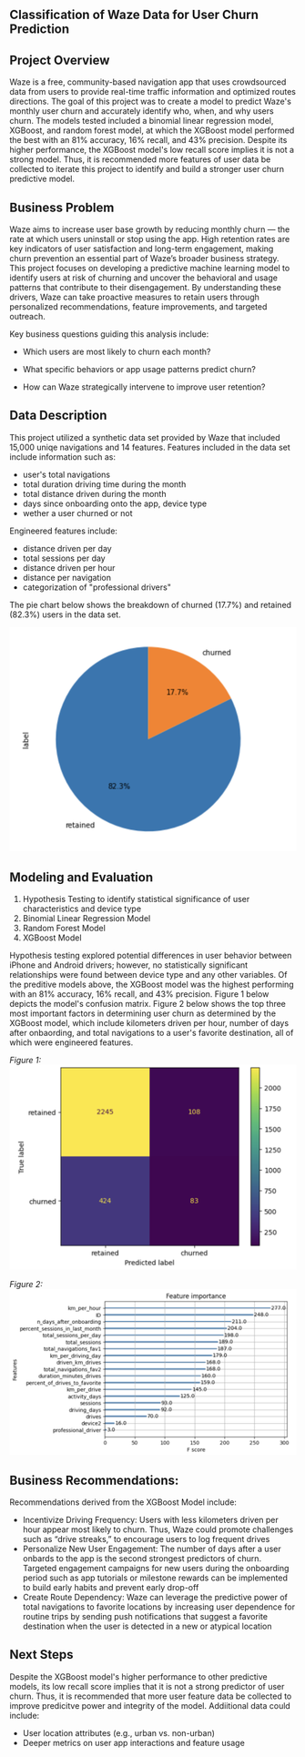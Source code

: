 ## Classification of Waze Data for User Churn Prediction

## Project Overview 
Waze is a free, community-based navigation app that uses crowdsourced data from users to provide real-time traffic information and optimized routes directions. The goal of this project was to create a model to predict Waze's monthly user churn and accurately identify who, when, and why users churn. The models tested included a binomial linear regression model, XGBoost, and random forest model, at which the XGBoost model performed the best with an 81% accuracy, 16% recall, and 43% precision. Despite its higher performance, the XGBoost model's low recall score implies it is not a strong model. Thus, it is recommended more features of user data be collected to iterate this project to identify and build a stronger user churn predictive model.

## Business Problem
Waze aims to increase user base growth by reducing monthly churn — the rate at which users uninstall or stop using the app. High retention rates are key indicators of user satisfaction and long-term engagement, making churn prevention an essential part of Waze’s broader business strategy. This project focuses on developing a predictive machine learning model to identify users at risk of churning and uncover the behavioral and usage patterns that contribute to their disengagement. By understanding these drivers, Waze can take proactive measures to retain users through personalized recommendations, feature improvements, and targeted outreach.

Key business questions guiding this analysis include:

- Which users are most likely to churn each month?

- What specific behaviors or app usage patterns predict churn?

- How can Waze strategically intervene to improve user retention?


## Data Description
This project utilized a synthetic data set provided by Waze that included 15,000 uniqe navigations and 14 features. Features included in the data set include information such as:
- user's total navigations
- total duration driving time during the month
- total distance driven during the month
- days since onboarding onto the app, device type
- wether a user churned or not
  
Engineered features include: 
- distance driven per day
- total sessions per day
- distance driven per hour
- distance per navigation
- categorization of "professional drivers"

The pie chart below shows the breakdown of churned (17.7%) and retained (82.3%) users in the data set.


![Pie Chart:](/Visuals/ChurnRate.png)


## Modeling and Evaluation
1. Hypothesis Testing to identify statistical significance of user characteristics and device type
3. Binomial Linear Regression Model
4. Random Forest Model
5. XGBoost Model

Hypothesis testing explored potential differences in user behavior between iPhone and Android drivers; however, no statistically significant relationships were found between device type and any other variables. Of the preditive models above, the XGBoost model was the highest performing with an 81% accuracy, 16% recall, and 43% precision. Figure 1 below depicts the model's confusion matrix. Figure 2 below shows the top three most important factors in determining user churn as determined by the XGBoost model, which include kilometers driven per hour, number of days after onbaording, and total navigations to a user's favorite destination, all of which were engineered features.

*Figure 1:*
![XGBoos](/Visuals/ConfusionMatrixXGBoost.png)

*Figure 2:*
![XGBoost](/Visuals/FeatureImportanceXGBoost.png)

## Business Recommendations:
Recommendations derived from the XGBoost Model include: 
- Incentivize Driving Frequency: Users with less kilometers driven per hour appear most likely to churn. Thus, Waze could promote challenges such as “drive streaks,” to encourage users to log frequent drives
- Personalize New User Engagement: The number of days after a user onbards to the app is the second strongest predictors of churn. Targeted engagement campaigns for new users during the onboarding period such as app tutorials or milestone rewards can be implemented to build early habits and prevent early drop-off
- Create Route Dependency: Waze can leverage the predictive power of total navigations to favorite locations by increasing user dependence for routine trips by sending push notifications that suggest a favorite destination when the user is detected in a new or atypical location
  
## Next Steps
Despite the XGBoost model's higher performance to other predictive models, its low recall score implies that it is not a strong predictor of user churn. Thus, it is recommended that more user feature data be collected to improve predicitve power and integrity of the model. Addiitional data could include: 
- User location attributes (e.g., urban vs. non-urban)
- Deeper metrics on user app interactions and feature usage


